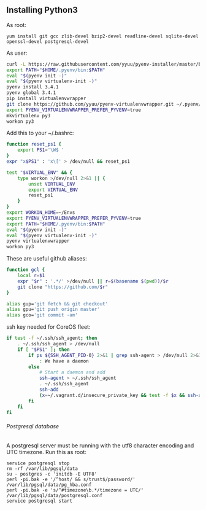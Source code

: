 Installing Python3
---

As root:

`yum install git gcc zlib-devel bzip2-devel readline-devel sqlite-devel openssl-devel postgresql-devel`

As user:
```bash
curl -L https://raw.githubusercontent.com/yyuu/pyenv-installer/master/bin/pyenv-installer | bash
export PATH="$HOME/.pyenv/bin:$PATH"
eval "$(pyenv init -)"
eval "$(pyenv virtualenv-init -)"
pyenv install 3.4.1
pyenv global 3.4.1
pip install virtualenvwrapper
git clone https://github.com/yyuu/pyenv-virtualenvwrapper.git ~/.pyenv/plugins/pyenv-virtualenvwrapper
export PYENV_VIRTUALENVWRAPPER_PREFER_PYVENV=true
mkvirtualenv py3
workon py3
```

Add this to your ~/.bashrc:

```bash
function reset_ps1 {
    export PS1='\W$ '
}
expr "x$PS1" : 'x\[' > /dev/null && reset_ps1

test "$VIRTUAL_ENV" && {
    type workon >/dev/null 2>&1 || {
        unset VIRTUAL_ENV
	    export VIRTUAL_ENV
	    reset_ps1
    }
}
export WORKON_HOME=~/Envs
export PYENV_VIRTUALENVWRAPPER_PREFER_PYVENV=true
export PATH="$HOME/.pyenv/bin:$PATH"
eval "$(pyenv init -)"
eval "$(pyenv virtualenv-init -)"
pyenv virtualenvwrapper
workon py3
```

These are useful github aliases:

```bash
function gcl {
    local r=$1
    expr "$r" : '.*/' >/dev/null || r=$(basename $(pwd))/$r
    git clone "https://github.com/$r"
}

alias gup='git fetch && git checkout'
alias gpu='git push origin master'
alias gco='git commit -am'
```

ssh key needed for CoreOS fleet:

```bash
if test -f ~/.ssh/ssh_agent; then
    . ~/.ssh/ssh_agent > /dev/null
    if [ "$PS1" ]; then
        if ps ${SSH_AGENT_PID-0} 2>&1 | grep ssh-agent > /dev/null 2>&1; then
            : We have a daemon
        else
            # Start a daemon and add
            ssh-agent > ~/.ssh/ssh_agent
            . ~/.ssh/ssh_agent
            ssh-add
            (x=~/.vagrant.d/insecure_private_key && test -f $x && ssh-add $x)
        fi
    fi
fi
```

###### Postgresql database

A postgresql server must be running with the utf8 character
encoding and UTC timezone.  Run this as root:

```
service postgresql stop
rm -rf /var/lib/pgsql/data
su - postgres -c 'initdb -E UTF8'
perl -pi.bak -e '/^host/ && s/trust$/password/' /var/lib/pgsql/data/pg_hba.conf
perl -pi.bak -e 's/^#timezone\b.*/timezone = UTC/' /var/lib/pgsql/data/postgresql.conf
service postgresql start
```
